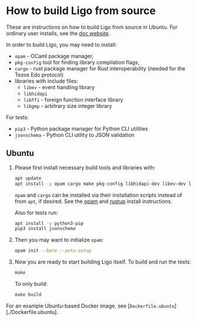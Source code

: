 # How to build Ligo from source

These are instructions on how to build Ligo from source in Ubuntu. For
ordinary user installs, see the [doc
website](https://ligolang.org/docs/intro/installation/).

In order to build Ligo, you may need to install:

- `opam` - OCaml package manager,
- `pkg-config` tool for finding library compilation flags,
- `cargo` - rust package manager for Rust interoperability (needed for
  the Tezos Edo protocol)
- libraries with include files:
  - `libev` - event handling library
  - `libhidapi`
  - `libffi` - foreign function interface library
  - `libgmp` - arbitrary size integer library

For tests:

- `pip3` - Python package manager for Python CLI utilities
- `jsonschema` - Python CLI utility to JSON validation

## Ubuntu


1. Please first install necessary build tools and libraries with:

   ```sh
   apt update
   apt install -y opam cargo make pkg-config libhidapi-dev libev-dev libgmp-dev libffi-dev
   ```

   `opam` and `cargo` can be installed via their installation scripts
   instead of from `apt`, if desired. See the
   [opam](https://opam.ocaml.org/doc/Install.html) and
   [rustup](https://www.rust-lang.org/tools/install) install
   instructions.

   Also for tests run:

   ```sh
   apt install -y python3-pip
   pip3 install jsonschema
   ```

2. Then you may want to initialize `opam`:

   ```sh
   opam init --bare --auto-setup
   ```

3. Now you are ready to start building Ligo itself. To build and run
   the tests:

   ```sh
   make
   ```

   To only build:

   ```sh
   make build
   ```

For an example Ubuntu-based Docker image, see [`Dockerfile.ubuntu`][./Dockerfile.ubuntu].
